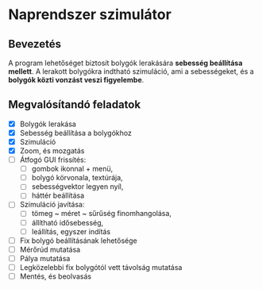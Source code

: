# Naprendszer szimulátor
## Bevezetés
A program lehetőséget biztosít bolygók lerakására **sebesség beállítása mellett**. A lerakott bolygókra indtható szimuláció, ami a sebességeket, és a **bolygók közti vonzást veszi figyelembe**.

## Megvalósítandó feladatok
- [x] Bolygók lerakása
- [x] Sebesség beállítása a bolygókhoz
- [x] Szimuláció
- [x] Zoom, és mozgatás
- [ ] Átfogó GUI frissítés: 
   - [ ] gombok ikonnal + menü, 
   - [ ] bolygó körvonala, textúrája, 
   - [ ] sebességvektor legyen nyíl, 
   - [ ] háttér beállítása
- [ ] Szimuláció javítása:
   - [ ] tömeg ~ méret ~ sűrűség finomhangolása,
   - [ ] állítható idősebesség,
   - [ ] leállítás, egyszer indítás
- [ ] Fix bolygó beállításának lehetősége
- [ ] Mérőrúd mutatása
- [ ] Pálya mutatása
- [ ] Legközelebbi fix bolygótól vett távolság mutatása
- [ ] Mentés, és beolvasás
